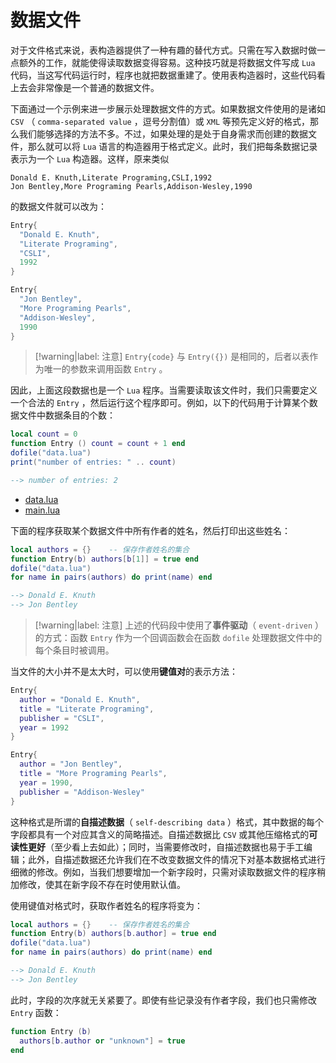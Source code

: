 # 数据文件

对于文件格式来说，表构造器提供了一种有趣的替代方式。只需在写入数据时做一点额外的工作，就能使得读取数据变得容易。这种技巧就是将数据文件写成 `Lua` 代码，当这写代码运行时，程序也就把数据重建了。使用表构造器时，这些代码看上去会非常像是一个普通的数据文件。

下面通过一个示例来进一步展示处理数据文件的方式。如果数据文件使用的是诸如 `CSV` （ `comma-separated value` ，逗号分割值）或 `XML` 等预先定义好的格式，那么我们能够选择的方法不多。不过，如果处理的是处于自身需求而创建的数据文件，那么就可以将 `Lua` 语言的构造器用于格式定义。此时，我们把每条数据记录表示为一个 `Lua` 构造器。这样，原来类似

```csv
Donald E. Knuth,Literate Programing,CSLI,1992
Jon Bentley,More Programing Pearls,Addison-Wesley,1990
```

的数据文件就可以改为：

```lua
Entry{
  "Donald E. Knuth",
  "Literate Programing",
  "CSLI",
  1992
}

Entry{
  "Jon Bentley",
  "More Programing Pearls",
  "Addison-Wesley",
  1990
}
```

> [!warning|label: 注意]
> `Entry{code}` 与 `Entry({})` 是相同的，后者以表作为唯一的参数来调用函数 `Entry` 。

因此，上面这段数据也是一个 `Lua` 程序。当需要读取该文件时，我们只需要定义一个合法的 `Entry` ，然后运行这个程序即可。例如，以下的代码用于计算某个数据文件中数据条目的个数：

```lua
local count = 0
function Entry () count = count + 1 end
dofile("data.lua")
print("number of entries: " .. count)

--> number of entries: 2
```

* <a href="/编程语言/Lua/基础篇/数据文件和序列化/assets/files/data.lua" download="data.lua">data.lua</a>
* <a href="/编程语言/Lua/基础篇/数据文件和序列化/assets/files/main.lua" download="main.lua">main.lua</a>

下面的程序获取某个数据文件中所有作者的姓名，然后打印出这些姓名：

```lua
local authors = {}    -- 保存作者姓名的集合
function Entry(b) authors[b[1]] = true end
dofile("data.lua")
for name in pairs(authors) do print(name) end

--> Donald E. Knuth
--> Jon Bentley
```

> [!warning|label: 注意]
> 上述的代码段中使用了**事件驱动**（ `event-driven` ）的方式：函数 `Entry` 作为一个回调函数会在函数 `dofile` 处理数据文件中的每个条目时被调用。

当文件的大小并不是太大时，可以使用**键值对**的表示方法：

```lua
Entry{
  author = "Donald E. Knuth",
  title = "Literate Programing",
  publisher = "CSLI",
  year = 1992
}

Entry{
  author = "Jon Bentley",
  title = "More Programing Pearls",
  year = 1990,
  publisher = "Addison-Wesley"
}
```

这种格式是所谓的**自描述数据**（ `self-describing data` ）格式，其中数据的每个字段都具有一个对应其含义的简略描述。自描述数据比 `CSV` 或其他压缩格式的**可读性更好**（至少看上去如此）；同时，当需要修改时，自描述数据也易于手工编辑；此外，自描述数据还允许我们在不改变数据文件的情况下对基本数据格式进行细微的修改。例如，当我们想要增加一个新字段时，只需对读取数据文件的程序稍加修改，使其在新字段不存在时使用默认值。

使用键值对格式时，获取作者姓名的程序将变为：

```lua
local authors = {}    -- 保存作者姓名的集合
function Entry(b) authors[b.author] = true end
dofile("data.lua")
for name in pairs(authors) do print(name) end

--> Donald E. Knuth
--> Jon Bentley
```

此时，字段的次序就无关紧要了。即使有些记录没有作者字段，我们也只需修改 `Entry` 函数：

```lua
function Entry (b)
  authors[b.author or "unknown"] = true
end
```
